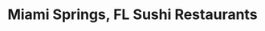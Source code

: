 ---
layout: city
title: Miami Springs, FL Sushi Restaurants
permalink: /florida/miami-springs/
stateAbbr: FL
stateName: Florida
cityName: Miami Springs
---